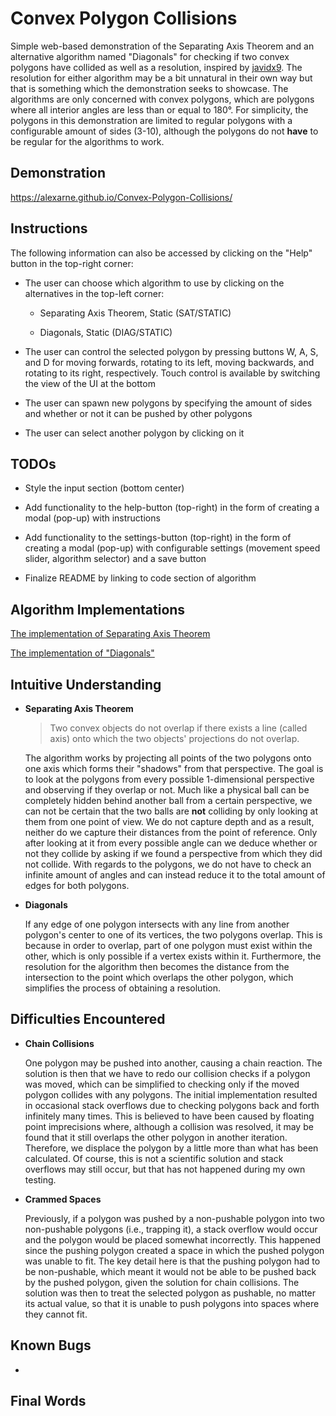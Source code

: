 # Convex Polygon Collisions

Simple web-based demonstration of the Separating Axis Theorem and an alternative algorithm named "Diagonals" for checking if two convex polygons have collided as well as a resolution, inspired by [javidx9](https://youtu.be/7Ik2vowGcU0). The resolution for either algorithm may be a bit unnatural in their own way but that is something which the demonstration seeks to showcase. The algorithms are only concerned with convex polygons, which are polygons where all interior angles are less than or equal to 180&deg;. For simplicity, the polygons in this demonstration are limited to regular polygons with a configurable amount of sides (3-10), although the polygons do not **have** to be regular for the algorithms to work. 

## Demonstration

https://alexarne.github.io/Convex-Polygon-Collisions/

## Instructions

The following information can also be accessed by clicking on the "Help" button in the top-right corner:

* The user can choose which algorithm to use by clicking on the alternatives in the top-left corner:

    * Separating Axis Theorem, Static (SAT/STATIC)

    * Diagonals, Static (DIAG/STATIC)

* The user can control the selected polygon by pressing buttons W, A, S, and D for moving forwards, rotating to its left, moving backwards, and rotating to its right, respectively. Touch control is available by switching the view of the UI at the bottom

* The user can spawn new polygons by specifying the amount of sides and whether or not it can be pushed by other polygons

* The user can select another polygon by clicking on it

## TODOs

* Style the input section (bottom center)

* Add functionality to the help-button (top-right) in the form of creating a modal (pop-up) with instructions

* Add functionality to the settings-button (top-right) in the form of creating a modal (pop-up) with configurable settings (movement speed slider, algorithm selector) and a save button

* Finalize README by linking to code section of algorithm

## Algorithm Implementations

[The implementation of Separating Axis Theorem](link)

[The implementation of "Diagonals"](link)

## Intuitive Understanding

* **Separating Axis Theorem**

    > Two convex objects do not overlap if there exists a line (called axis) onto which the two objects' projections do not overlap.

    The algorithm works by projecting all points of the two polygons onto one axis which forms their "shadows" from that perspective. The goal is to look at the polygons from every possible 1-dimensional perspective and observing if they overlap or not. Much like a physical ball can be completely hidden behind another ball from a certain perspective, we can not be certain that the two balls are **not** colliding by only looking at them from one point of view. We do not capture depth and as a result, neither do we capture their distances from the point of reference. Only after looking at it from every possible angle can we deduce whether or not they collide by asking if we found a perspective from which they did not collide. With regards to the polygons, we do not have to check an infinite amount of angles and can instead reduce it to the total amount of edges for both polygons.

* **Diagonals**

    If any edge of one polygon intersects with any line from another polygon's center to one of its vertices, the two polygons overlap. This is because in order to overlap, part of one polygon must exist within the other, which is only possible if a vertex exists within it. Furthermore, the resolution for the algorithm then becomes the distance from the intersection to the point which overlaps the other polygon, which simplifies the process of obtaining a resolution.

## Difficulties Encountered

* **Chain Collisions**

    One polygon may be pushed into another, causing a chain reaction. The solution is then that we have to redo our collision checks if a polygon was moved, which can be simplified to checking only if the moved polygon collides with any polygons. The initial implementation resulted in occasional stack overflows due to checking polygons back and forth infinitely many times. This is believed to have been caused by floating point imprecisions where, although a collision was resolved, it may be found that it still overlaps the other polygon in another iteration. Therefore, we displace the polygon by a little more than what has been calculated. Of course, this is not a scientific solution and stack overflows may still occur, but that has not happened during my own testing.

* **Crammed Spaces**

    Previously, if a polygon was pushed by a non-pushable polygon into two non-pushable polygons (i.e., trapping it), a stack overflow would occur and the polygon would be placed somewhat incorrectly. This happened since the pushing polygon created a space in which the pushed polygon was unable to fit. The key detail here is that the pushing polygon had to be non-pushable, which meant it would not be able to be pushed back by the pushed polygon, given the solution for chain collisions. The solution was then to treat the selected polygon as pushable, no matter its actual value, so that it is unable to push polygons into spaces where they cannot fit.

## Known Bugs

* 

## Final Words

